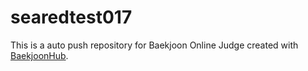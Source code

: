 # searedtest017
This is a auto push repository for Baekjoon Online Judge created with [BaekjoonHub](https://github.com/BaekjoonHub/BaekjoonHub).
